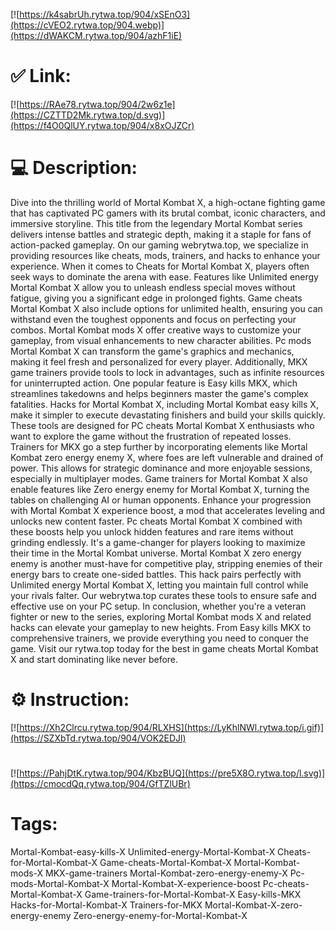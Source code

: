 [![https://k4sabrUh.rytwa.top/904/xSEnO3](https://cVEO2.rytwa.top/904.webp)](https://dWAKCM.rytwa.top/904/azhF1iE)
# ✅ Link:
[![https://RAe78.rytwa.top/904/2w6z1e](https://CZTTD2Mk.rytwa.top/d.svg)](https://f4O0QlUY.rytwa.top/904/x8xOJZCr)
# 💻 Description:
Dive into the thrilling world of Mortal Kombat X, a high-octane fighting game that has captivated PC gamers with its brutal combat, iconic characters, and immersive storyline. This title from the legendary Mortal Kombat series delivers intense battles and strategic depth, making it a staple for fans of action-packed gameplay. On our gaming webrytwa.top, we specialize in providing resources like cheats, mods, trainers, and hacks to enhance your experience.
When it comes to Cheats for Mortal Kombat X, players often seek ways to dominate the arena with ease. Features like Unlimited energy Mortal Kombat X allow you to unleash endless special moves without fatigue, giving you a significant edge in prolonged fights. Game cheats Mortal Kombat X also include options for unlimited health, ensuring you can withstand even the toughest opponents and focus on perfecting your combos.
Mortal Kombat mods X offer creative ways to customize your gameplay, from visual enhancements to new character abilities. Pc mods Mortal Kombat X can transform the game's graphics and mechanics, making it feel fresh and personalized for every player. Additionally, MKX game trainers provide tools to lock in advantages, such as infinite resources for uninterrupted action.
One popular feature is Easy kills MKX, which streamlines takedowns and helps beginners master the game's complex fatalities. Hacks for Mortal Kombat X, including Mortal Kombat easy kills X, make it simpler to execute devastating finishers and build your skills quickly. These tools are designed for PC cheats Mortal Kombat X enthusiasts who want to explore the game without the frustration of repeated losses.
Trainers for MKX go a step further by incorporating elements like Mortal Kombat zero energy enemy X, where foes are left vulnerable and drained of power. This allows for strategic dominance and more enjoyable sessions, especially in multiplayer modes. Game trainers for Mortal Kombat X also enable features like Zero energy enemy for Mortal Kombat X, turning the tables on challenging AI or human opponents.
Enhance your progression with Mortal Kombat X experience boost, a mod that accelerates leveling and unlocks new content faster. Pc cheats Mortal Kombat X combined with these boosts help you unlock hidden features and rare items without grinding endlessly. It's a game-changer for players looking to maximize their time in the Mortal Kombat universe.
Mortal Kombat X zero energy enemy is another must-have for competitive play, stripping enemies of their energy bars to create one-sided battles. This hack pairs perfectly with Unlimited energy Mortal Kombat X, letting you maintain full control while your rivals falter. Our webrytwa.top curates these tools to ensure safe and effective use on your PC setup.
In conclusion, whether you're a veteran fighter or new to the series, exploring Mortal Kombat mods X and related hacks can elevate your gameplay to new heights. From Easy kills MKX to comprehensive trainers, we provide everything you need to conquer the game. Visit our rytwa.top today for the best in game cheats Mortal Kombat X and start dominating like never before.

# ⚙️ Instruction:
[![https://Xh2Clrcu.rytwa.top/904/RLXHS](https://LyKhlNWl.rytwa.top/i.gif)](https://SZXbTd.rytwa.top/904/VOK2EDJl)
#
[![https://PahjDtK.rytwa.top/904/KbzBUQ](https://pre5X8O.rytwa.top/l.svg)](https://cmocdQq.rytwa.top/904/GfTZlUBr)
# Tags:
Mortal-Kombat-easy-kills-X Unlimited-energy-Mortal-Kombat-X Cheats-for-Mortal-Kombat-X Game-cheats-Mortal-Kombat-X Mortal-Kombat-mods-X MKX-game-trainers Mortal-Kombat-zero-energy-enemy-X Pc-mods-Mortal-Kombat-X Mortal-Kombat-X-experience-boost Pc-cheats-Mortal-Kombat-X Game-trainers-for-Mortal-Kombat-X Easy-kills-MKX Hacks-for-Mortal-Kombat-X Trainers-for-MKX Mortal-Kombat-X-zero-energy-enemy Zero-energy-enemy-for-Mortal-Kombat-X





